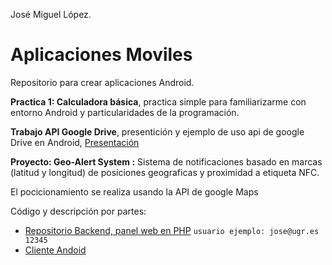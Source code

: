 José Miguel López.

Aplicaciones Moviles
====================

Repositorio para crear aplicaciones Android.

**Practica 1: Calculadora básica**, practica simple para familiarizarme con entorno Android y particularidades de la                        programación.

**Trabajo API Google Drive**, presentición y ejemplo de uso api de google Drive en Android, 
[Presentación](http://www.slideshare.net/josemiguellopex/configuracin-y-uso-google-drive-en-android)


**Proyecto: Geo-Alert System :** Sistema de notificaciones basado en marcas (latitud y longitud) de posiciones geograficas y proximidad a etiqueta NFC.

El pocicionamiento se realiza usando la API de google Maps

  
  Código y descripción por partes:
  
- [Repositorio Backend, panel web en PHP](https://github.com/josemlp91/GeoAlertWeb) ``usuario ejemplo: jose@ugr.es 12345``
- [Cliente Andoid](https://github.com/josemlp91/GeoAlertAndroid)

  
  
